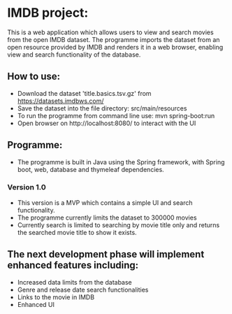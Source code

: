 # IMDB project:

This is a web application which allows users to view and search movies from the open IMDB dataset.
The programme imports the dataset from an open resource provided by IMDB and renders it in a web browser, enabling view and search functionality of the database.

## How to use:
- Download the dataset 'title.basics.tsv.gz' from https://datasets.imdbws.com/
- Save the dataset into the file directory: src/main/resources
- To run the programme from command line use: mvn spring-boot:run
- Open browser on http://localhost:8080/ to interact with the UI

## Programme:
- The programme is built in Java using the Spring framework, with Spring boot, web, database and thymeleaf dependencies.

### Version 1.0
- This version is a MVP which contains a simple UI and search functionality.
- The programme currently limits the dataset to 300000 movies
- Currently search is limited to searching by movie title only and returns the searched movie title to show it exists.

## The next development phase will implement enhanced features including:
- Increased data limits from the database
- Genre and release date search functionalities
- Links to the movie in IMDB
- Enhanced UI
